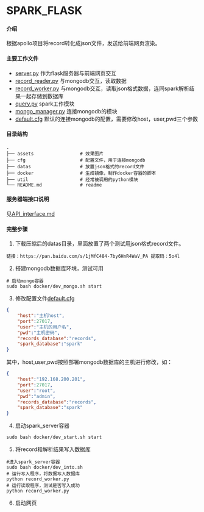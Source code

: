 # SPARK_FLASK

#### 介绍
根据apollo项目将record转化成json文件，发送给前端网页渲染。
<!-- ![效果图](assets/default.gif) -->

#### 主要工作文件

  * [server.py](server.py)  作为flask服务器与前端网页交互
  * [record_reader.py](record_reader.py) 与mongodb交互，读取数据
  * [record_worker.py](record_worker.py) 与mongodb交互，读取json格式数据，连同spark解析结果一起存储到数据库
  * [query.py](util/query.py)  spark工作模块
  * [mongo_manager.py](util/mongo_manager.py)  连接mongodb的模块
  * [default.cfg](cfg/default.cfg)  默认的连接mongodb的配置，需要修改host，user,pwd三个参数

#### 目录结构

    .
    ├── assets                 # 效果图片
    ├── cfg                    # 配置文件，用于连接mongodb
    ├── datas                  # 放置json格式的record文件
    ├── docker                 # 生成镜像，制作docker容器的脚本
    ├── util                   # 经常被调用的python模块
    └── README.md              # readme



#### 服务器端接口说明

见[API_interface.md](API_interface.md)




#### 完整步骤

1. 下载压缩后的datas目录，里面放置了两个测试用json格式record文件。
```
链接：https://pan.baidu.com/s/1jMfC484-7by6HnR4WaV_PA 提取码：5o4l 
```
2. 搭建mongodb数据库环境，测试可用

```
# 启动mongo容器
sudo bash docker/dev_mongo.sh start
```
3. 修改配置文件[default.cfg](cfg/default.cfg)
```json
{
    "host":"主机host", 
    "port":27017,
    "user":"主机的用户名",
    "pwd":"主机密码",
    "records_database":"records",
    "spark_database":"spark" 
}
```
其中，host,user,pwd按照部署mongodb数据库的主机进行修改，如：
```json
{
    "host":"192.168.200.201", 
    "port":27017,
    "user":"root",
    "pwd":"admin",
    "records_database":"records",
    "spark_database":"spark" 
}
```


4. 启动spark_server容器
```
sudo bash docker/dev_start.sh start
```
5. 将record和解析结果写入数据库
```
#进入spark_server容器
sudo bash docker/dev_into.sh
# 运行写入程序，将数据写入数据库
python record_worker.py
# 运行读取程序，测试是否写入成功
python record_worker.py
```

6. 启动网页